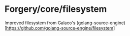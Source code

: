 # Forgery/core/filesystem

Improved filesystem from Galaco's (golang-source-engine)[https://github.com/golang-source-engine/filesystem]